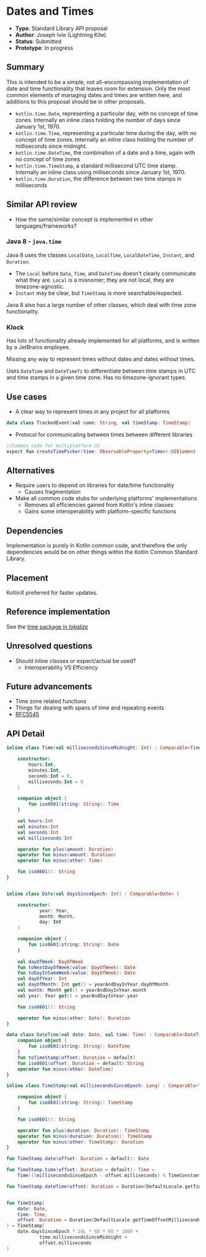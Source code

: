 # Dates and Times

* **Type**: Standard Library API proposal
* **Author**: Joseph Ivie (Lightning Kite)
* **Status**: Submitted
* **Prototype**: In progress


## Summary

This is intended to be a simple, not all-encompassing implementation of date and time functionality that leaves room for extension.  Only the most common elements of managing dates and times are written here, and additions to this proposal should be in other proposals.

- `kotlin.time.Date`, representing a particular day, with no concept of time zones.  Internally an inline class holding the number of days since January 1st, 1970.
- `kotlin.time.Time`, representing a particular time during the day, with no concept of time zones.  Internally an inline class holding the number of milliseconds since midnight.
- `kotlin.time.DateTime`, the combination of a date and a time, again with no concept of time zones
- `kotlin.time.TimeStamp`, a standard millisecond UTC time stamp.  Internally an inline class using milliseconds since January 1st, 1970.
- `kotlin.time.Duration`, the difference between two time stamps in milliseconds


## Similar API review

* How the same/similar concept is implemented in other languages/frameworks?

### Java 8 - `java.time`

Java 8 uses the classes `LocalDate`, `LocalTime`, `LocalDateTime`, `Instant`, and `Duration`.

- The `Local` before `Date`, `Time`, and `DateTime` doesn't clearly communicate what they are.  `Local` is a misnomer; they are not local, they are timezone-agnostic.
- `Instant` may be clear, but `TimeStamp` is more searchable/expected.

Java 8 also has a large number of other classes, which deal with time zone functionality.

### Klock

Has lots of functionality already implemented for all platforms, and is written by a JetBrains employee.

Missing any way to represent times without dates and dates without times.

Uses `DateTime` and `DateTimeTz` to differentiate between time stamps in UTC and time stamps in a given time zone.  Has no timezone-ignorant types.


## Use cases

- A clear way to represent times in any project for all platforms

```kotlin
data class TrackedEvent(val name: String, val timeStamp: TimeStamp)
```

- Protocol for communicating between times between different libraries

```kotlin
//Common code for multiplatform UI
expect fun createTimePicker(time: ObservableProperty<Time>):UIElement
```


## Alternatives

- Require users to depend on libraries for date/time functionality
    - Causes fragmentation
- Make all common code stubs for underlying platforms' implementations
    - Removes all efficiencies gained from Kotlin's inline classes
    - Gains some interoperability with platform-specific functions


## Dependencies

Implementation is purely in Kotlin common code, and therefore the only dependencies would be on other things within the Kotlin Common Standard Library.


## Placement

KotlinX preferred for faster updates.


## Reference implementation

See the [time package in *lokalize*](https://github.com/lightningkite/lokalize/tree/master/src/commonMain/kotlin/com/lightningkite/lokalize/time)


## Unresolved questions

- Should inline classes or expect/actual be used?
    - Interoperability VS Efficiency


## Future advancements

- Time zone related functions
- Things for dealing with spans of time and repeating events
- [RFC5545](https://tools.ietf.org/html/rfc5545)


## API Detail

```kotlin
inline class Time(val millisecondsSinceMidnight: Int) : Comparable<Time> {

    constructor(
        hours:Int,
        minutes:Int,
        seconds:Int = 0,
        milliseconds:Int = 0
    )

    companion object {
        fun iso8601(string: String): Time
    }

    val hours:Int
    val minutes:Int
    val seconds:Int
    val milliseconds:Int

    operator fun plus(amount: Duration)
    operator fun minus(amount: Duration)
    operator fun minus(other: Time)

    fun iso8601(): String
}


inline class Date(val daysSinceEpoch: Int) : Comparable<Date> {

    constructor(
            year: Year,
            month: Month,
            day: Int
    )

    companion object {
        fun iso8601(string: String): Date
    }
    
    val dayOfWeek: DayOfWeek
    fun toNextDayOfWeek(value: DayOfWeek): Date
    fun toDayInSameWeek(value: DayOfWeek): Date
    val dayOfYear: Int
    val dayOfMonth: Int get() = yearAndDayInYear.dayOfMonth
    val month: Month get() = yearAndDayInYear.month
    val year: Year get() = yearAndDayInYear.year

    fun iso8601(): String

    operator fun minus(other: Date): Duration
}

data class DateTime(val date: Date, val time: Time) : Comparable<DateTime> {
    companion object {
        fun iso8601(string: String): DateTime
    }
    fun toTimeStamp(offset: Duration = default) 
    fun iso8601(offset: Duration = default):String
    operator fun minus(other: DateTime)
}

inline class TimeStamp(val millisecondsSinceEpoch: Long) : Comparable<TimeStamp> {

    companion object {
        fun iso8601(string: String): TimeStamp
    }

    fun iso8601(): String

    operator fun plus(duration: Duration): TimeStamp
    operator fun minus(duration: Duration): TimeStamp
    operator fun minus(other: TimeStamp): Duration
}

fun TimeStamp.date(offset: Duration = default): Date

fun TimeStamp.time(offset: Duration = default): Time =
    Time(((millisecondsSinceEpoch - offset.milliseconds) % TimeConstants.MS_PER_DAY).toInt())

fun TimeStamp.dateTime(offset: Duration = Duration(DefaultLocale.getTimeOffsetMilliseconds())): DateTime = DateTime(date(offset), time(offset))


fun TimeStamp(
    date: Date,
    time: Time,
    offset: Duration = Duration(DefaultLocale.getTimeOffsetMilliseconds())
) = TimeStamp(
    date.daysSinceEpoch * 24L * 60 * 60 * 1000 +
            time.millisecondsSinceMidnight +
            offset.milliseconds
)
```
